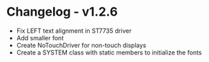# Changelog - v1.2.6

- Fix LEFT text alignment in ST7735 driver
- Add smaller font
- Create NoTouchDriver for non-touch displays
- Create a SYSTEM class with static members to initialize the fonts